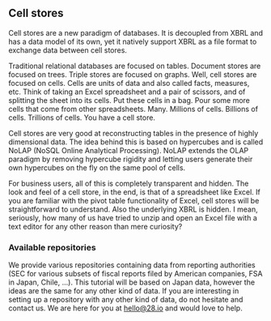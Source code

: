 ## Cell stores

Cell stores are a new paradigm of databases. It is decoupled from XBRL and has a data model of its own, yet it natively support XBRL as a file format to exchange data between cell stores.

Traditional relational databases are focused on tables. Document stores are focused on trees. Triple stores are focused on graphs. Well, cell stores are focused on cells. Cells are units of data and also called facts, measures, etc. Think of taking an Excel spreadsheet and a pair of scissors, and of splitting the sheet into its cells. Put these cells in a bag. Pour some more cells that come from other spreadsheets. Many. Millions of cells. Billions of cells. Trillions of cells. You have a cell store.

Cell stores are very good at reconstructing tables in the presence of highly dimensional data. The idea behind this is based on hypercubes and is called NoLAP (NoSQL Online Analytical Processing). NoLAP extends the OLAP paradigm by removing hypercube rigidity and letting users generate their own hypercubes on the fly on the same pool of cells.

For business users, all of this is completely transparent and hidden. The look and feel of a cell store, in the end, is that of a spreadsheet like Excel. If you are familiar with the pivot table functionality of Excel, cell stores will be straightforward to understand. Also the underlying XBRL is hidden. I mean, seriously, how many of us have tried to unzip and open an Excel file with a text editor for any other reason than mere curiosity?

### Available repositories
We provide various repositories containing data from reporting authorities (SEC for various subsets of fiscal reports filed by American companies, FSA in Japan, Chile, ...). This tutorial will be based on Japan data, however the ideas are the same for any other kind of data. If you are interesting in setting up a repository with any other kind of data, do not hesitate and contact us. We are here for you at [hello@28.io](mailto:hello@28.io) and would love to help.
